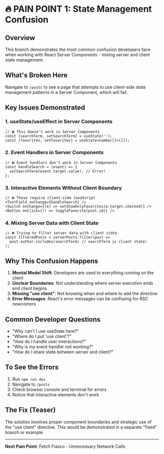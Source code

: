 # 🔥 PAIN POINT 1: State Management Confusion

## Overview
This branch demonstrates the most common confusion developers face when working with React Server Components - mixing server and client state management.

## What's Broken Here
Navigate to `/posts` to see a page that attempts to use client-side state management patterns in a Server Component, which will fail.

## Key Issues Demonstrated

### 1. **useState/useEffect in Server Components**
```tsx
// ❌ This doesn't work in Server Components
const [searchTerm, setSearchTerm] = useState('');
const [favorites, setFavorites] = useState<number[]>([]);
```

### 2. **Event Handlers in Server Components**
```tsx
// ❌ Event handlers don't work in Server Components
const handleSearch = (event) => {
  setSearchTerm(event.target.value); // Error!
};
```

### 3. **Interactive Elements Without Client Boundary**
```tsx
// ❌ These require client-side JavaScript
<TextField onChange={handleSearch} />
<Switch onChange={(e) => setShowOnlyFavorites(e.target.checked)} />
<Button onClick={() => toggleFavorite(post.id)} />
```

### 4. **Mixing Server Data with Client State**
```tsx
// ❌ Trying to filter server data with client state
const filteredPosts = serverPosts.filter(post => 
  post.author.includes(searchTerm) // searchTerm is client state!
);
```

## Why This Confusion Happens

1. **Mental Model Shift**: Developers are used to everything running on the client
2. **Unclear Boundaries**: Not understanding where server execution ends and client begins
3. **Missing "use client"**: Not knowing when and where to add the directive
4. **Error Messages**: React's error messages can be confusing for RSC newcomers

## Common Developer Questions

- "Why can't I use useState here?"
- "Where do I put 'use client'?"
- "How do I handle user interactions?"
- "Why is my event handler not working?"
- "How do I share state between server and client?"

## To See the Errors

1. Run `npm run dev`
2. Navigate to `/posts`
3. Check browser console and terminal for errors
4. Notice that interactive elements don't work

## The Fix (Teaser)
The solution involves proper component boundaries and strategic use of the "use client" directive. This would be demonstrated in a separate "fixed" branch or example.

---

**Next Pain Point**: Fetch Fiasco - Unnecessary Network Calls